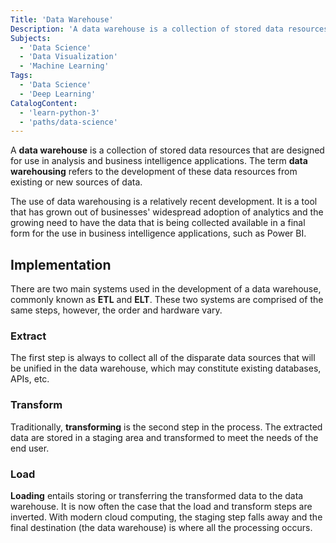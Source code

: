 ```yaml
---
Title: 'Data Warehouse'
Description: 'A data warehouse is a collection of stored data resources that are designed for use in analysis and business intelligence applications.'
Subjects:
  - 'Data Science'
  - 'Data Visualization'
  - 'Machine Learning'
Tags:
  - 'Data Science'
  - 'Deep Learning'
CatalogContent:
  - 'learn-python-3'
  - 'paths/data-science'
---
```


A **data warehouse** is a collection of stored data resources that are designed for use in analysis and business intelligence applications. The term **data warehousing** refers to the development of these data resources from existing or new sources of data.

The use of data warehousing is a relatively recent development. It is a tool that has grown out of businesses' widespread adoption of analytics and the growing need to have the data that is being collected available in a final form for the use in business intelligence applications, such as Power BI.

## Implementation

There are two main systems used in the development of a data warehouse, commonly known as **ETL** and **ELT**. These two systems are comprised of the same steps, however, the order and hardware vary.

### Extract

The first step is always to collect all of the disparate data sources that will be unified in the data warehouse, which may constitute existing databases, APIs, etc.

### Transform

Traditionally, **transforming** is the second step in the process. The extracted data are stored in a staging area and transformed to meet the needs of the end user.

### Load

**Loading** entails storing or transferring the transformed data to the data warehouse. It is now often the case that the load and transform steps are inverted. With modern cloud computing, the staging step falls away and the final destination (the data warehouse) is where all the processing occurs.
